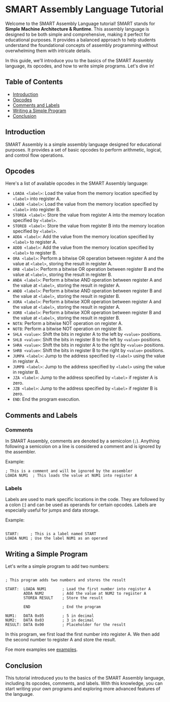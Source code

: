 # SMART Assembly Language Tutorial

Welcome to the SMART Assembly Language tutorial! SMART stands for **Simple Machine Architecture & Runtime**. This assembly language is designed to be both simple and comprehensive, making it perfect for educational purposes. It provides a balanced approach to help students understand the foundational concepts of assembly programming without overwhelming them with intricate details.

In this guide, we'll introduce you to the basics of the SMART Assembly language, its opcodes, and how to write simple programs. Let's dive in!

## Table of Contents

- [Introduction](#introduction)
- [Opcodes](#opcodes)
- [Comments and Labels](#comments-and-labels)
- [Writing a Simple Program](#writing-a-simple-program)
- [Conclusion](#conclusion)

## Introduction

SMART Assembly is a simple assembly language designed for educational purposes. It provides a set of basic opcodes to perform arithmetic, logical, and control flow operations.

## Opcodes

Here's a list of available opcodes in the SMART Assembly language:

- `LOADA <label>`: Load the value from the memory location specified by `<label>` into register A.
- `LOADB <label>`: Load the value from the memory location specified by `<label>` into register B.
- `STOREA <label>`: Store the value from register A into the memory location specified by `<label>`.
- `STOREB <label>`: Store the value from register B into the memory location specified by `<label>`.
- `ADDA <label>`: Add the value from the memory location specified by `<label>` to register A.
- `ADDB <label>`: Add the value from the memory location specified by `<label>` to register B.
- `ORA <label>`: Perform a bitwise OR operation between register A and the value at `<label>`, storing the result in register A.
- `ORB <label>`: Perform a bitwise OR operation between register B and the value at `<label>`, storing the result in register B.
- `ANDA <label>`: Perform a bitwise AND operation between register A and the value at `<label>`, storing the result in register A.
- `ANDB <label>`: Perform a bitwise AND operation between register B and the value at `<label>`, storing the result in register B.
- `XORA <label>`: Perform a bitwise XOR operation between register A and the value at `<label>`, storing the result in register A.
- `XORB <label>`: Perform a bitwise XOR operation between register B and the value at `<label>`, storing the result in register B.
- `NOTA`: Perform a bitwise NOT operation on register A.
- `NOTB`: Perform a bitwise NOT operation on register B.
- `SHLA <value>`: Shift the bits in register A to the left by `<value>` positions.
- `SHLB <value>`: Shift the bits in register B to the left by `<value>` positions.
- `SHRA <value>`: Shift the bits in register A to the right by `<value>` positions.
- `SHRB <value>`: Shift the bits in register B to the right by `<value>` positions.
- `JUMPA <label>`: Jump to the address specified by `<label>` using the value in register A.
- `JUMPB <label>`: Jump to the address specified by `<label>` using the value in register B.
- `JZA <label>`: Jump to the address specified by `<label>` if register A is zero.
- `JZB <label>`: Jump to the address specified by `<label>` if register B is zero.
- `END`: End the program execution.


## Comments and Labels

### Comments

In SMART Assembly, comments are denoted by a semicolon (`;`). Anything following a semicolon on a line is considered a comment and is ignored by the assembler.

Example:

```assembly
; This is a comment and will be ignored by the assembler
LOADA NUM1  ; This loads the value at NUM1 into register A
```

### Labels

Labels are used to mark specific locations in the code. They are followed by a colon (:) and can be used as operands for certain opcodes. Labels are especially useful for jumps and data storage.

Example:

```assembly

START:     ; This is a label named START
LOADA NUM1 ; Use the label NUM1 as an operand
```

## Writing a Simple Program

Let's write a simple program to add two numbers:

```assembly

; This program adds two numbers and stores the result

START:  LOADA NUM1       ; Load the first number into register A
        ADDA NUM2        ; Add the value at NUM2 to register A
        STOREA RESULT    ; Store the result

        END              ; End the program

NUM1:   DATA 0x05        ; 5 in decimal
NUM2:   DATA 0x03        ; 3 in decimal
RESULT: DATA 0x00        ; Placeholder for the result
```

In this program, we first load the first number into register A. We then add the second number to register A and store the result.

Foe more examples see [examples](./examples/).

## Conclusion

This tutorial introduced you to the basics of the SMART Assembly language, including its opcodes, comments, and labels. With this knowledge, you can start writing your own programs and exploring more advanced features of the language.